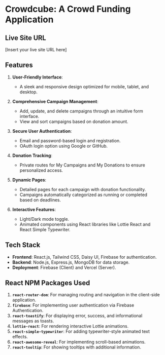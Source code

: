 # Crowdcube: A Crowd Funding Application  

## Live Site URL  
[Insert your live site URL here]  

## Features  

1. **User-Friendly Interface**:  
   - A sleek and responsive design optimized for mobile, tablet, and desktop.  

2. **Comprehensive Campaign Management**:  
   - Add, update, and delete campaigns through an intuitive form interface.  
   - View and sort campaigns based on donation amount.  

3. **Secure User Authentication**:  
   - Email and password-based login and registration.  
   - OAuth login option using Google or GitHub.  

4. **Donation Tracking**:  
   - Private routes for My Campaigns and My Donations to ensure personalized access.  

5. **Dynamic Pages**:  
   - Detailed pages for each campaign with donation functionality.  
   - Campaigns automatically categorized as running or completed based on deadlines.  

6. **Interactive Features**:  
   - Light/Dark mode toggle.  
   - Animated components using React libraries like Lottie React and React Simple Typewriter.  

## Tech Stack  

- **Frontend**: React.js, Tailwind CSS, Daisy UI, Firebase for authentication.  
- **Backend**: Node.js, Express.js, MongoDB for data storage.  
- **Deployment**: Firebase (Client) and Vercel (Server).  

## React NPM Packages Used  

1. **`react-router-dom`**: For managing routing and navigation in the client-side application.  
2. **`firebase`**: For implementing user authentication via Firebase Authentication.  
3. **`react-toastify`**: For displaying error, success, and informational messages as toasts.  
4. **`lottie-react`**: For rendering interactive Lottie animations.  
5. **`react-simple-typewriter`**: For adding typewriter-style animated text effects.  
6. **`react-awesome-reveal`**: For implementing scroll-based animations.  
7. **`react-tooltip`**: For showing tooltips with additional information.  


